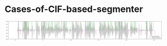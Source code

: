 # Cases-of-CIF-based-segmenter
![image](https://github.com/Susanna1999/Cases-of-CIF-based-segmenter/blob/master/1d3362c2-10d1-4e7a-a34c-17e0ffc50e74_01_10.png)
